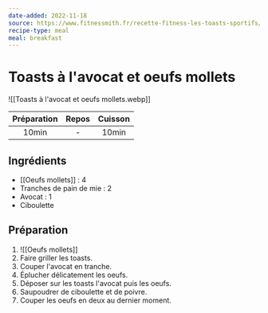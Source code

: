 ```yaml
---
date-added: 2022-11-18
source: https://www.fitnessmith.fr/recette-fitness-les-toasts-sportifs/
recipe-type: meal
meal: breakfast
---
```


# Toasts à l'avocat et oeufs mollets

![[Toasts à l'avocat et oeufs mollets.webp]]

| Préparation | Repos | Cuisson |
|:-----------:|:-----:|:-------:|
|    10min    |   -   |  10min  |

## Ingrédients

- [[Oeufs mollets]] : 4
- Tranches de pain de mie : 2
- Avocat : 1
- Ciboulette

## Préparation

1. ![[Oeufs mollets]]
2. Faire griller les toasts.
3. Couper l'avocat en tranche.
4. Éplucher délicatement les oeufs.
5. Déposer sur les toasts l'avocat puis les oeufs.
6. Saupoudrer de ciboulette et de poivre.
7. Couper les oeufs en deux au dernier moment.
